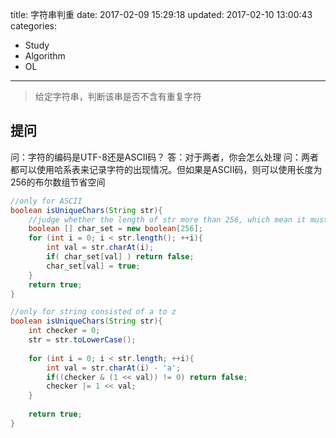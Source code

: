 title: 字符串判重
date: 2017-02-09 15:29:18
updated: 2017-02-10 13:00:43
categories:
- Study
- Algorithm
- OL
---
> 给定字符串，判断该串是否不含有重复字符

## 提问

问：字符的编码是UTF-8还是ASCII码？
答：对于两者，你会怎么处理
问：两者都可以使用哈系表来记录字符的出现情况。但如果是ASCII码，则可以使用长度为256的布尔数组节省空间

```java
//only for ASCII
boolean isUniqueChars(String str){
    //judge whether the length of str more than 256, which mean it must have duplicate chars
    boolean [] char_set = new boolean[256];
    for (int i = 0; i < str.length(); ++i){
        int val = str.charAt(i);
        if( char_set[val] ) return false;
        char_set[val] = true;
    }
    return true;
}

//only for string consisted of a to z
boolean isUniqueChars(String str){
    int checker = 0;
    str = str.toLowerCase();
    
    for (int i = 0; i < str.length; ++i){
        int val = str.charAt(i) - 'a';
        if((checker & (1 << val)) != 0) return false;
        checker |= 1 << val;
    }
    
    return true;
}
```